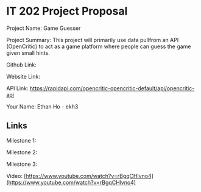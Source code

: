 # IT 202 Project Proposal

Project Name: Game Guesser

Project Summary: This project will primarily use data pullfrom an API (OpenCritic) to act as a game platform where people can guess the game given small hints.

Github Link:

Website Link:

API Link: https://rapidapi.com/opencritic-opencritic-default/api/opencritic-api

Your Name: Ethan Ho - ekh3

## Links
Milestone 1:

Milestone 2:

Milestone 3:

Video: [https://www.youtube.com/watch?v=rBgqCHlvno4](https://www.youtube.com/watch?v=rBgqCHlvno4)
